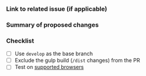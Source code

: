 ### Link to related issue (if applicable)

### Summary of proposed changes

### Checklist
- [ ] Use `develop` as the base branch
- [ ] Exclude the gulp build (`/dist` changes) from the PR
- [ ] Test on [supported browsers](https://github.com/sampotts/plyr#browser-support)
